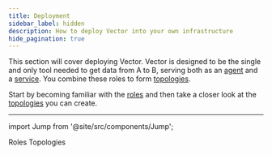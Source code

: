 ```yaml
---
title: Deployment
sidebar_label: hidden
description: How to deploy Vector into your own infrastructure
hide_pagination: true
---
```


This section will cover deploying Vector. Vector is designed to be the single
and only tool needed to get data from A to B, serving both as an
[agent][docs.roles.agent] and a [service][docs.roles.service]. You combine
these roles to form [topologies][docs.topologies].

Start by becoming familiar with the [roles][docs.roles] and then take a closer
look at the [topologies][docs.roles] you can create.

---

import Jump from '@site/src/components/Jump';

<Jump to="roles">Roles</Jump>
<Jump to="topologies">Topologies</Jump>


[docs.roles.agent]: /docs/setup/deployment/roles/agent
[docs.roles.service]: /docs/setup/deployment/roles/service
[docs.roles]: /docs/setup/deployment/roles
[docs.topologies]: /docs/setup/deployment/topologies
